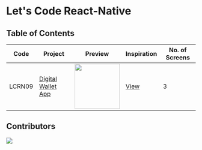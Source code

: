# Let's Code React-Native





## Table of Contents

| Code | Project | Preview | Inspiration | No. of Screens |
| ------ | ------ | ------ | ------ | ------ |
| LCRN09 | [Digital Wallet App](https://youtu.be/rcXyN_cfGY8) | <img src="https://cdn.dribbble.com/users/4208985/screenshots/9730914/media/5eb70ec992c7d1e440e34c76266ea767.png?compress=1&resize=1200x900" width="120" /> | [View](https://dribbble.com/shots/9730914-Wallie-Digital-Wallet) | 3 |

## Contributors

<a href="https://github.com/byprogrammers/lets-code-react-native/graphs/contributors">
  <img src="https://contributors-img.web.app/image?repo=byprogrammers/lets-code-react-native" />
</a>


